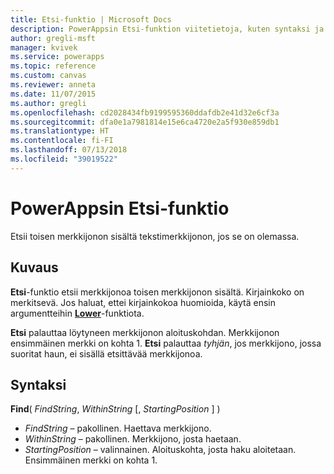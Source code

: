 ```yaml
---
title: Etsi-funktio | Microsoft Docs
description: PowerAppsin Etsi-funktion viitetietoja, kuten syntaksi ja esimerkit
author: gregli-msft
manager: kvivek
ms.service: powerapps
ms.topic: reference
ms.custom: canvas
ms.reviewer: anneta
ms.date: 11/07/2015
ms.author: gregli
ms.openlocfilehash: cd2028434fb9199595360ddafdb2e41d32e6cf3a
ms.sourcegitcommit: dfa0e1a7981814e15e6ca4720e2a5f930e859db1
ms.translationtype: HT
ms.contentlocale: fi-FI
ms.lasthandoff: 07/13/2018
ms.locfileid: "39019522"
---
```

# <a name="find-function-in-powerapps"></a>PowerAppsin Etsi-funktio
Etsii toisen merkkijonon sisältä tekstimerkkijonon, jos se on olemassa.

## <a name="description"></a>Kuvaus
**Etsi**-funktio etsii merkkijonoa toisen merkkijonon sisältä. Kirjainkoko on merkitsevä. Jos haluat, ettei kirjainkokoa huomioida, käytä ensin argumentteihin **[Lower](function-lower-upper-proper.md)**-funktiota.

**Etsi** palauttaa löytyneen merkkijonon aloituskohdan.  Merkkijonon ensimmäinen merkki on kohta 1. **Etsi** palauttaa *tyhjän*, jos merkkijono, jossa suoritat haun, ei sisällä etsittävää merkkijonoa.

## <a name="syntax"></a>Syntaksi
**Find**( *FindString*, *WithinString* [, *StartingPosition* ] )

* *FindString* – pakollinen.  Haettava merkkijono.
* *WithinString* – pakollinen.  Merkkijono, josta haetaan.
* *StartingPosition* – valinnainen.  Aloituskohta, josta haku aloitetaan.  Ensimmäinen merkki on kohta 1.

